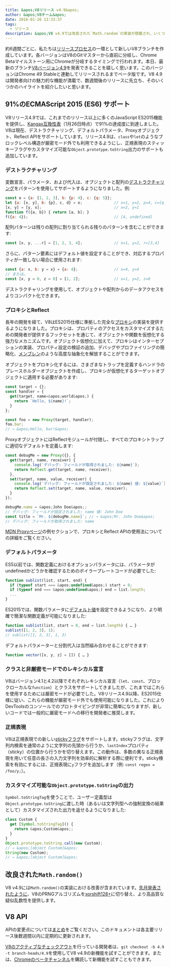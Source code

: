 ```yaml
---
title: &apos;V8リリース v4.9&apos;
author: &apos;V8チーム&apos;
date: 2016-01-26 13:33:37
tags:
  - リリース
description: &apos;V8 v4.9では改良された`Math.random`の実装が搭載され、いくつかの新しいES2015言語機能への対応が追加されました。&apos;
---
```

約6週間ごとに、私たちは[リリースプロセス](/docs/release-process)の一環として新しいV8ブランチを作成しています。各バージョンはV8のGitマスターから直前に分岐し、Chrome Betaマイルストーン用にChromeが分岐するタイミングで行われます。本日、最新のブランチ[V8バージョン4.9](https://chromium.googlesource.com/v8/v8.git/+log/branch-heads/4.9)を発表できることを嬉しく思います。このバージョンはChrome 49 Stableと連動してリリースされるまでベータ版です。V8 4.9は開発者向けの魅力的な機能が満載で、数週間後のリリースに先立ち、そのいくつかのハイライトを紹介したいと思います。

<!--truncate-->
## 91%のECMAScript 2015 (ES6) サポート

V8リリース4.9では、これまでのリリース以上に多くのJavaScript ES2015機能を提供し、[Kangax互換性表](https://kangax.github.io/compat-table/es6/)（1月26日時点）で91%の達成度に到達しました。V8は現在、デストラクチャリング、デフォルトパラメータ、Proxyオブジェクト、Reflect APIをサポートしています。リリース4.9は、`class`や`let`のようなブロックレベル構造が厳密モード外でも利用できるようにし、正規表現のスティッキーフラグやカスタマイズ可能な`Object.prototype.toString`出力のサポートも追加しています。

### デストラクチャリング

変数宣言、パラメータ、および代入は、オブジェクトと配列の[デストラクチャリング](https://developer.mozilla.org/en-US/docs/Web/JavaScript/Reference/Operators/Destructuring_assignment)をパターンを使用してサポートするようになりました。例:

```js
const o = {a: [1, 2, 3], b: {p: 4}, c: {q: 5}};
let {a: [x, y], b: {p}, c, d} = o;              // x=1, y=2, p=4, c={q: 5}
[x, y] = [y, x];                                // x=2, y=1
function f({a, b}) { return [a, b]; }
f({a: 4});                                      // [4, undefined]
```

配列パターンは残りの配列に割り当てられる残りのパターンを含むことができます:

```js
const [x, y, ...r] = [1, 2, 3, 4];              // x=1, y=2, r=[3,4]
```

さらに、パターン要素にはデフォルト値を設定することができ、対応するプロパティが一致しない場合に使用されます:

```js
const {a: x, b: y = x} = {a: 4};                // x=4, y=4
// または…
const [x, y = 0, z = 0] = [1, 2];               // x=1, y=2, z=0
```

デストラクチャリングを使用して、オブジェクトや配列からのデータアクセスをよりコンパクト化できます。

### プロキシとReflect

長年の開発を経て、V8はES2015仕様に準拠した完全な[プロキシ](https://developer.mozilla.org/en-US/docs/Web/JavaScript/Reference/Global_Objects/Proxy)の実装を提供するようになりました。プロキシは、プロパティのアクセスをカスタマイズするための開発者が提供するフックセットを通じて、オブジェクトや関数を仮想化する強力なメカニズムです。オブジェクト仮想化に加えて、プロキシはインターセプションの実装、プロパティ設定の検証の追加、デバッグやプロファイリングの簡略化、[メンブレン](http://tvcutsem.github.io/js-membranes/)のような高度な抽象化を解放することができます。

オブジェクトをプロキシ化するには、さまざまなトラップを定義するハンドラのプレースホルダーオブジェクトを作成し、プロキシが仮想化するターゲットオブジェクトに適用する必要があります:

```js
const target = {};
const handler = {
  get(target, name=&apos;world&apos;) {
    return `Hello, ${name}!`;
  }
};

const foo = new Proxy(target, handler);
foo.bar;
// → &apos;Hello, bar!&apos;
```

ProxyオブジェクトにはReflectモジュールが付随し、すべてのプロキシトラップに適切なデフォルトを定義します:

```js
const debugMe = new Proxy({}, {
  get(target, name, receiver) {
    console.log(`デバッグ: フィールドが取得されました: ${name}`);
    return Reflect.get(target, name, receiver);
  },
  set(target, name, value, receiver) {
    console.log(`デバッグ: フィールドが設定されました: ${name} 値: ${value}`);
    return Reflect.set(target, name, value, receiver);
  }
});

debugMe.name = &apos;John Doe&apos;;
// デバッグ: フィールドが設定されました: name 値: John Doe
const title = `Mr. ${debugMe.name}`; // → &apos;Mr. John Doe&apos;
// デバッグ: フィールドが取得されました: name
```

[MDN Proxyページ](https://developer.mozilla.org/en-US/docs/Web/JavaScript/Reference/Global_Objects/Proxy#Examples)の例セクションで、プロキシとReflect APIの使用法についての詳細をご覧ください。

### デフォルトパラメータ

ES5以前では、関数定義におけるオプションパラメータには、パラメータがundefinedかどうかを確認するためのボイラープレートコードが必要でした:

```js
function sublist(list, start, end) {
  if (typeof start === &apos;undefined&apos;) start = 0;
  if (typeof end === &apos;undefined&apos;) end = list.length;
  ...
}
```

ES2015では、関数パラメータに[デフォルト値](https://developer.mozilla.org/en-US/docs/Web/JavaScript/Reference/Functions/Default_parameters)を設定できるようになり、より明確で簡潔な関数定義が可能になりました:

```js
function sublist(list, start = 0, end = list.length) { … }
sublist([1, 2, 3], 1);
// sublist([1, 2, 3], 1, 3)
```

デフォルトパラメーターと分割代入は当然組み合わせることができます:

```js
function vector([x, y, z] = []) { … }
```

### クラスと非厳密モードでのレキシカル宣言

V8はバージョン4.1と4.2以降でそれぞれレキシカル宣言（`let`、`const`、ブロックローカルな`function`）とクラスをサポートしてきましたが、これまではこれらを使用するためには厳密モードが必要でした。V8リリース4.9以降、ES2015仕様に従い、これらの機能が厳密モード外でも使用可能になりました。これによりDevToolsのコンソールでのプロトタイピングが非常に簡単になりますが、新しいコードでは一般的に厳密モードへの移行を開発者に推奨します。

### 正規表現

V8は正規表現での新しい[stickyフラグ](https://developer.mozilla.org/en-US/docs/Web/JavaScript/Reference/Global_Objects/RegExp/sticky)をサポートします。stickyフラグは、文字列内検索を通常のように文字列の先頭から行うか、`lastIndex`プロパティ（sticky）の位置から行うかを切り替えます。この動作は、多数の異なる正規表現を用いて任意の長さの入力文字列を効率的に解析する際に便利です。sticky検索を有効にするには、正規表現に`y`フラグを追加します（例: `const regex = /foo/y;`）。

### カスタマイズ可能な`Object.prototype.toString`の出力

`Symbol.toStringTag`を使うことで、ユーザー定義型は`Object.prototype.toString`に渡した時（あるいは文字列型への強制変換の結果として）カスタマイズされた出力を返せるようになりました:

```js
class Custom {
  get [Symbol.toStringTag]() {
    return &apos;Custom&apos;;
  }
}
Object.prototype.toString.call(new Custom);
// → &apos;[object Custom]&apos;
String(new Custom);
// → &apos;[object Custom]&apos;
```

## 改良された`Math.random()`

V8 v4.9には`Math.random()`の実装における改善が含まれています。[先月発表されたように](/blog/math-random)、V8のPRNGアルゴリズムを[xorshift128+](http://vigna.di.unimi.it/ftp/papers/xorshiftplus.pdf)に切り替え、より高品質な疑似乱数性を提供します。

## V8 API

APIの変更点については[まとめ](https://docs.google.com/document/d/1g8JFi8T_oAE_7uAri7Njtig7fKaPDfotU6huOa1alds/edit)をご覧ください。このドキュメントは各主要リリース後数週間以内に定期的に更新されます。

[V8のアクティブなチェックアウト](https://v8.dev/docs/source-code#using-git)を行っている開発者は、`git checkout -b 4.9 -t branch-heads/4.9`を使用してV8 v4.9の新機能を試すことができます。または、[Chromeのベータチャンネル](https://www.google.com/chrome/browser/beta.html)を購読して新機能を試すこともできます。
